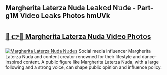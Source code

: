 ## Margherita Laterza Nuda Le𝚊k𝚎d N𝚞𝚍e - Part-g1M Vid𝚎o Le𝚊ks Photos hmUVk

# <h2><a href="http://fbg25m.evod.top/?m=Margherita+Laterza+Nuda">🔗 👉🔴 Margherita Laterza Nuda Vid𝚎o Ph𝚘t𝚘s</a></h2>

[![Margherita Laterza Nuda N𝚞d𝚎s](https://i.imgur.com/8V9OHl7.gif)](http://fbg25m.evod.top/?m=Margherita+Laterza+Nuda)
Social media influencer Margherita Laterza Nuda and content creator renowned for their lifestyle and dance-inspired content. A public figure like Margherita Laterza Nuda, with a large following and a strong voice, can shape public opinion and influence policy. 
